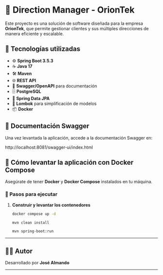 # 🧾 Direction Manager - OrionTek

Este proyecto es una solución de software diseñada para la empresa **OrionTek**, que permite gestionar clientes y sus múltiples direcciones de manera eficiente y escalable.

## 🚀 Tecnologías utilizadas

- ⚙️ **Spring Boot 3.5.3**
- ☕ **Java 17**
- 🛠 **Maven**
- 🌐 **REST API**
- 📄 **Swagger/OpenAPI** para documentación
- 🗄 **PostgreSQL** 
- 🔁 **Spring Data JPA**
- 💬 **Lombok** para simplificación de modelos
- 📦 **Docker** 


## 📄 Documentación Swagger

Una vez levantada la aplicación, accede a la documentación Swagger en:

http://localhost:8081/swagger-ui/index.html

## 🐳 Cómo levantar la aplicación con Docker Compose

Asegúrate de tener **Docker** y **Docker Compose** instalados en tu máquina.

### 🔧 Pasos para ejecutar

1. **Construir y levantar los contenedores**
   ```bash
   docker compose up -d
   ```

   ```bash
   mvn clean install
   ```
   
   ```bash
   mvn spring-boot:run
   ```

---

## 🧑‍💻 Autor

Desarrollado por **José Almando**

---
